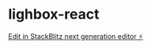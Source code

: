 # lighbox-react

[Edit in StackBlitz next generation editor ⚡️](https://stackblitz.com/~/github.com/angelGabrielLarios/lighbox-react)